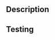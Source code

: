 ## Description
<!-- Description of what the PR is doing -->
## Testing
<!-- What tests are included in the PR, and what do they test -->
